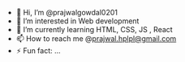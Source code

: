 - 👋 Hi, I’m @prajwalgowdal0201
- 👀 I’m interested in Web development
- 🌱 I’m currently learning HTML, CSS, JS , React
- 📫 How to reach me @prajwal.hplpl@gmail.com
- ⚡ Fun fact: ...

<!---
prajwalgowdal0201/prajwalgowdal0201 is a ✨ special ✨ repository because its `README.md` (this file) appears on your GitHub profile.
You can click the Preview link to take a look at your changes.
--->

